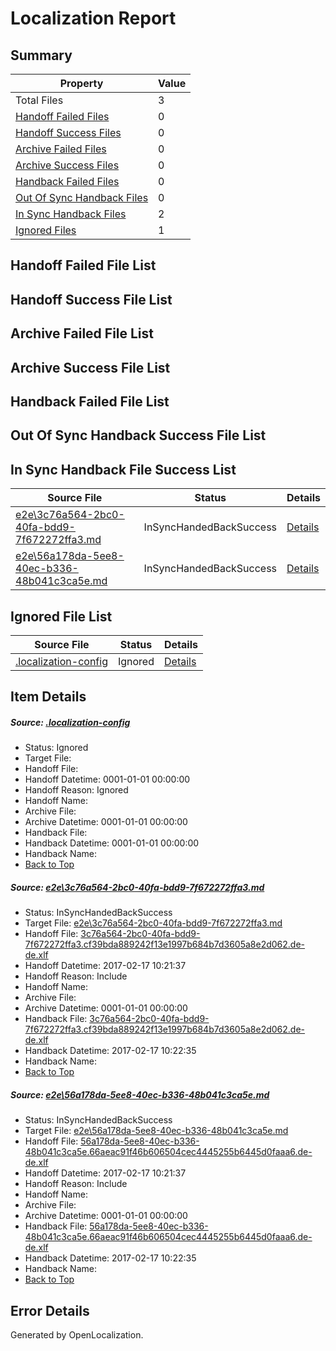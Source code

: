 # <a name='report-top'></a> Localization Report

## Summary
 Property | Value 
 -------- | ----- 
 Total Files | 3
[ Handoff Failed Files ](#handoff-failed-list)| 0
[ Handoff Success Files ](#handoff-success-list)| 0
[ Archive Failed Files ](#archive-failed-list)| 0
[ Archive Success Files ](#archive-success-list)| 0
[ Handback Failed Files ](#handback-failed-list)| 0
[ Out Of Sync Handback Files ](#outofsync-handback-success-list)| 0
[ In Sync Handback Files ](#insync-handback-success-list)| 2
[ Ignored Files ](#ignored-list)| 1

## <a name='handoff-failed-list'></a> Handoff Failed File List

## <a name='handoff-success-list'></a> Handoff Success File List

## <a name='archive-failed-list'></a> Archive Failed File List

## <a name='archive-success-list'></a> Archive Success File List

## <a name='handback-failed-list'></a> Handback Failed File List

## <a name='outofsync-handback-success-list'></a> Out Of Sync Handback Success File List

## <a name='insync-handback-success-list'></a> In Sync Handback File Success List
 Source File | Status | Details 
 ----------- | ------ | ------- 
 [e2e\3c76a564-2bc0-40fa-bdd9-7f672272ffa3.md](https://github.com/OpenLocalizationTestOrg/ol-test0/blob/22c6efe221dbb63e8e304370850661200f83e506/e2e/3c76a564-2bc0-40fa-bdd9-7f672272ffa3.md) | InSyncHandedBackSuccess | [Details](#5bd162ba3c95588b45051250358b86a5a0060ed11)
 [e2e\56a178da-5ee8-40ec-b336-48b041c3ca5e.md](https://github.com/OpenLocalizationTestOrg/ol-test0/blob/22c6efe221dbb63e8e304370850661200f83e506/e2e/56a178da-5ee8-40ec-b336-48b041c3ca5e.md) | InSyncHandedBackSuccess | [Details](#c7299121af3dcfee4b90d777b554f09b1b1584382)

## <a name='ignored-list'></a> Ignored File List
 Source File | Status | Details 
 ----------- | ------ | ------- 
 [.localization-config](https://github.com/OpenLocalizationTestOrg/ol-test0/blob/22c6efe221dbb63e8e304370850661200f83e506/.localization-config) | Ignored | [Details](#cb0632cf59c1387fc1742bfb9fa3c47f87e2e5c90)

## Item Details
##### <a name='cb0632cf59c1387fc1742bfb9fa3c47f87e2e5c90'></a> Source: [.localization-config](https://github.com/OpenLocalizationTestOrg/ol-test0/blob/22c6efe221dbb63e8e304370850661200f83e506/.localization-config)
* Status: Ignored
* Target File: 
* Handoff File: 
* Handoff Datetime: 0001-01-01 00:00:00
* Handoff Reason: Ignored
* Handoff Name: 
* Archive File: 
* Archive Datetime: 0001-01-01 00:00:00
* Handback File: 
* Handback Datetime: 0001-01-01 00:00:00
* Handback Name: 
* [Back to Top](#report-top)

##### <a name='5bd162ba3c95588b45051250358b86a5a0060ed11'></a> Source: [e2e\3c76a564-2bc0-40fa-bdd9-7f672272ffa3.md](https://github.com/OpenLocalizationTestOrg/ol-test0/blob/22c6efe221dbb63e8e304370850661200f83e506/e2e/3c76a564-2bc0-40fa-bdd9-7f672272ffa3.md)
* Status: InSyncHandedBackSuccess
* Target File: [e2e\3c76a564-2bc0-40fa-bdd9-7f672272ffa3.md](https://github.com/OpenLocalizationTestOrg/ol-test4-dede/blob/53948256559caa7e5257d61ef5881dca3c79c539/e2e/3c76a564-2bc0-40fa-bdd9-7f672272ffa3.md)
* Handoff File: [3c76a564-2bc0-40fa-bdd9-7f672272ffa3.cf39bda889242f13e1997b684b7d3605a8e2d062.de-de.xlf](https://github.com/OpenLocalizationTestOrg/ol-test4-handoff/blob/7928aa3f9aba8c6d3f5ef379bcdb61defe20e9dc/ol-handoff/OpenLocalizationTestOrg/ol-test4-dede/xinjiang/high/3c76a564-2bc0-40fa-bdd9-7f672272ffa3.cf39bda889242f13e1997b684b7d3605a8e2d062.de-de.xlf)
* Handoff Datetime: 2017-02-17 10:21:37
* Handoff Reason: Include
* Handoff Name: 
* Archive File: 
* Archive Datetime: 0001-01-01 00:00:00
* Handback File: [3c76a564-2bc0-40fa-bdd9-7f672272ffa3.cf39bda889242f13e1997b684b7d3605a8e2d062.de-de.xlf](https://github.com/OpenLocalizationTestOrg/ol-test4-handback/blob/7de8aa1b4781da00a0333d9dbc002bc633d7529e/ol-handback/OpenLocalizationTestOrg/ol-test4-dede/xinjiang/high/3c76a564-2bc0-40fa-bdd9-7f672272ffa3.cf39bda889242f13e1997b684b7d3605a8e2d062.de-de.xlf)
* Handback Datetime: 2017-02-17 10:22:35
* Handback Name: 
* [Back to Top](#report-top)

##### <a name='c7299121af3dcfee4b90d777b554f09b1b1584382'></a> Source: [e2e\56a178da-5ee8-40ec-b336-48b041c3ca5e.md](https://github.com/OpenLocalizationTestOrg/ol-test0/blob/22c6efe221dbb63e8e304370850661200f83e506/e2e/56a178da-5ee8-40ec-b336-48b041c3ca5e.md)
* Status: InSyncHandedBackSuccess
* Target File: [e2e\56a178da-5ee8-40ec-b336-48b041c3ca5e.md](https://github.com/OpenLocalizationTestOrg/ol-test4-dede/blob/53948256559caa7e5257d61ef5881dca3c79c539/e2e/56a178da-5ee8-40ec-b336-48b041c3ca5e.md)
* Handoff File: [56a178da-5ee8-40ec-b336-48b041c3ca5e.66aeac91f46b606504cec4445255b6445d0faaa6.de-de.xlf](https://github.com/OpenLocalizationTestOrg/ol-test4-handoff/blob/7928aa3f9aba8c6d3f5ef379bcdb61defe20e9dc/ol-handoff/OpenLocalizationTestOrg/ol-test4-dede/xinjiang/high/56a178da-5ee8-40ec-b336-48b041c3ca5e.66aeac91f46b606504cec4445255b6445d0faaa6.de-de.xlf)
* Handoff Datetime: 2017-02-17 10:21:37
* Handoff Reason: Include
* Handoff Name: 
* Archive File: 
* Archive Datetime: 0001-01-01 00:00:00
* Handback File: [56a178da-5ee8-40ec-b336-48b041c3ca5e.66aeac91f46b606504cec4445255b6445d0faaa6.de-de.xlf](https://github.com/OpenLocalizationTestOrg/ol-test4-handback/blob/7de8aa1b4781da00a0333d9dbc002bc633d7529e/ol-handback/OpenLocalizationTestOrg/ol-test4-dede/xinjiang/high/56a178da-5ee8-40ec-b336-48b041c3ca5e.66aeac91f46b606504cec4445255b6445d0faaa6.de-de.xlf)
* Handback Datetime: 2017-02-17 10:22:35
* Handback Name: 
* [Back to Top](#report-top)


## Error Details

Generated by OpenLocalization.
